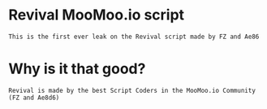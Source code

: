 # Revival MooMoo.io script

```This is the first ever leak on the Revival script made by FZ and Ae86```

# Why is it that good?

```Revival is made by the best Script Coders in the MooMoo.io Community (FZ and Ae8d6)```
